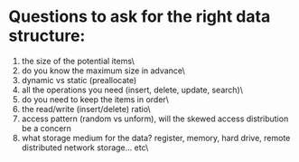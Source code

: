 # Questions to ask for the right data structure:
1. the size of the potential items\
2. do you know the maximum size in advance\
3. dynamic vs static (preallocate)
4. all the operations you need (insert, delete, update, search)\
5. do you need to keep the items in order\
6. the read/write (insert/delete) ratio\
7. access pattern (random vs unform), will the skewed access distribution be a concern
8. what storage medium for the data?  register, memory, hard drive, remote distributed network storage... etc\
